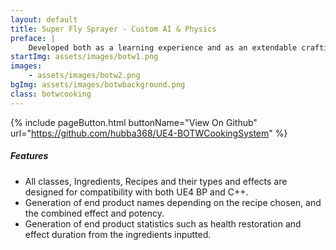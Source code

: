 ```yaml
---
layout: default
title: Super Fly Sprayer - Custom AI & Physics
preface: |
    Developed both as a learning experience and as an extendable crafting system that I can then adapt into future projects.
startImg: assets/images/botw1.png
images:
    - assets/images/botw2.png
bgImg: assets/images/botwbackground.png
class: botwcooking
---
```


{% include pageButton.html buttonName="View On Github" url="https://github.com/hubba368/UE4-BOTWCookingSystem" %}

##### Features
* All classes, Ingredients, Recipes and their types and effects are designed for compatibility with both UE4 BP and C++.
* Generation of end product names depending on the recipe chosen, and the combined effect and potency.
* Generation of end product statistics such as health restoration and effect duration from the ingredients inputted.